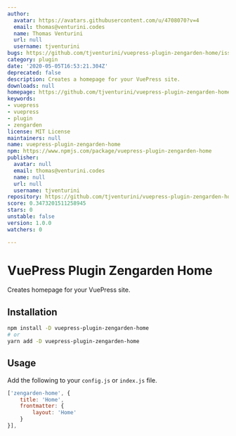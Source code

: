 ```yaml
---
author:
  avatar: https://avatars.githubusercontent.com/u/4708070?v=4
  email: thomas@venturini.codes
  name: Thomas Venturini
  url: null
  username: tjventurini
bugs: https://github.com/tjventurini/vuepress-plugin-zengarden-home/issues
category: plugin
date: '2020-05-05T16:53:21.304Z'
deprecated: false
description: Creates a homepage for your VuePress site.
downloads: null
homepage: https://github.com/tjventurini/vuepress-plugin-zengarden-home#readme
keywords:
- vuepress
- vuepress
- plugin
- zengarden
license: MIT License
maintainers: null
name: vuepress-plugin-zengarden-home
npm: https://www.npmjs.com/package/vuepress-plugin-zengarden-home
publisher:
  avatar: null
  email: thomas@venturini.codes
  name: null
  url: null
  username: tjventurini
repository: https://github.com/tjventurini/vuepress-plugin-zengarden-home
score: 0.3473201511258945
stars: 0
unstable: false
version: 1.0.0
watchers: 0

---
```


# VuePress Plugin Zengarden Home

Creates homepage for your VuePress site.

## Installation

```bash
npm install -D vuepress-plugin-zengarden-home
# or
yarn add -D vuepress-plugin-zengarden-home
```

## Usage

Add the following to your `config.js` or `index.js` file.

```javascript
['zengarden-home', {
    title: 'Home',
    frontmatter: {
        layout: 'Home'
    }
}],
```